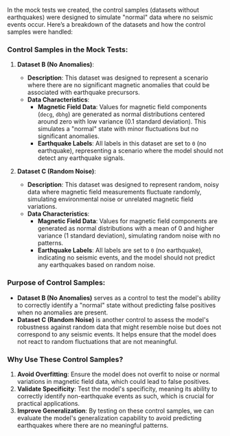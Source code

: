 In the mock tests we created, the control samples (datasets without earthquakes) were designed to simulate "normal" data where no seismic events occur. Here’s a breakdown of the datasets and how the control samples were handled:

### Control Samples in the Mock Tests:

1. **Dataset B (No Anomalies)**:
   - **Description**: This dataset was designed to represent a scenario where there are no significant magnetic anomalies that could be associated with earthquake precursors.
   - **Data Characteristics**:
     - **Magnetic Field Data**: Values for magnetic field components (`decg`, `dbhg`) are generated as normal distributions centered around zero with low variance (0.1 standard deviation). This simulates a "normal" state with minor fluctuations but no significant anomalies.
     - **Earthquake Labels**: All labels in this dataset are set to `0` (no earthquake), representing a scenario where the model should not detect any earthquake signals.

2. **Dataset C (Random Noise)**:
   - **Description**: This dataset was designed to represent random, noisy data where magnetic field measurements fluctuate randomly, simulating environmental noise or unrelated magnetic field variations.
   - **Data Characteristics**:
     - **Magnetic Field Data**: Values for magnetic field components are generated as normal distributions with a mean of 0 and higher variance (1 standard deviation), simulating random noise with no patterns.
     - **Earthquake Labels**: All labels are set to `0` (no earthquake), indicating no seismic events, and the model should not predict any earthquakes based on random noise.

### Purpose of Control Samples:

- **Dataset B (No Anomalies)** serves as a control to test the model's ability to correctly identify a "normal" state without predicting false positives when no anomalies are present.
- **Dataset C (Random Noise)** is another control to assess the model's robustness against random data that might resemble noise but does not correspond to any seismic events. It helps ensure that the model does not react to random fluctuations that are not meaningful.

### Why Use These Control Samples?

1. **Avoid Overfitting**: Ensure the model does not overfit to noise or normal variations in magnetic field data, which could lead to false positives.
2. **Validate Specificity**: Test the model's specificity, meaning its ability to correctly identify non-earthquake events as such, which is crucial for practical applications.
3. **Improve Generalization**: By testing on these control samples, we can evaluate the model's generalization capability to avoid predicting earthquakes where there are no meaningful patterns.